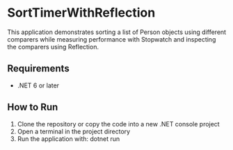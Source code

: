 # SortTimerWithReflection

This application demonstrates sorting a list of Person objects using different comparers while measuring performance with Stopwatch and inspecting the comparers using Reflection.

## Requirements

- .NET 6 or later

## How to Run

1. Clone the repository or copy the code into a new .NET console project
2. Open a terminal in the project directory
3. Run the application with: dotnet run
